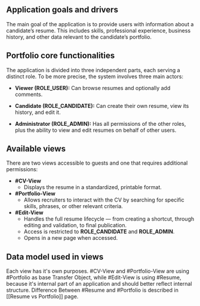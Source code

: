 ## Application goals and drivers

The main goal of the application is to provide users with information about a candidate’s resume. This includes skills, professional experience, business history, and other data relevant to the candidate’s portfolio.

## Portfolio core functionalities

The application is divided into three independent parts, each serving a distinct role. To be more precise, the system involves three main actors:

- **Viewer (ROLE_USER):** Can browse resumes and optionally add comments.
    
- **Candidate (ROLE_CANDIDATE):** Can create their own resume, view its history, and edit it.
    
- **Administrator (ROLE_ADMIN):** Has all permissions of the other roles, plus the ability to view and edit resumes on behalf of other users.

## Available views

There are two views accessible to guests and one that requires additional permissions:

- **#CV-View** 
	- Displays the resume in a standardized, printable format.
- **#Portfolio-View** 
	- Allows recruiters to interact with the CV by searching for specific skills, phrases, or other relevant criteria.
- **#Edit-View**
    - Handles the full resume lifecycle — from creating a shortcut, through editing and validation, to final publication.  
    - Access is restricted to **ROLE_CANDIDATE** and **ROLE_ADMIN**. 
    - Opens in a new page when accessed.

## Data model used in views

Each view has it's own purposes. #CV-View and #Portfolio-View are using #Portfolio as base Transfer Object, while #Edit-View is using #Resume, because it's internal part of an application and should better reflect internal structure. Difference Between #Resume and #Portfolio  is described in [[Resume vs Portfolio]] page.

